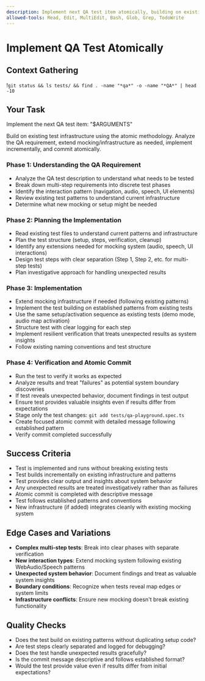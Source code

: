 ```yaml
---
description: Implement next QA test item atomically, building on existing test infrastructure
allowed-tools: Read, Edit, MultiEdit, Bash, Glob, Grep, TodoWrite
---
```


# Implement QA Test Atomically

## Context Gathering
!`git status && ls tests/ && find . -name "*qa*" -o -name "*QA*" | head -10`

## Your Task
Implement the next QA test item: "$ARGUMENTS"

Build on existing test infrastructure using the atomic methodology. Analyze the QA requirement, extend mocking/infrastructure as needed, implement incrementally, and commit atomically.

### Phase 1: Understanding the QA Requirement
- Analyze the QA test description to understand what needs to be tested
- Break down multi-step requirements into discrete test phases
- Identify the interaction pattern (navigation, audio, speech, UI elements)
- Review existing test patterns to understand current infrastructure
- Determine what new mocking or setup might be needed

### Phase 2: Planning the Implementation
- Read existing test files to understand current patterns and infrastructure
- Plan the test structure (setup, steps, verification, cleanup)
- Identify any extensions needed for mocking system (audio, speech, UI interactions)
- Design test steps with clear separation (Step 1, Step 2, etc. for multi-step tests)
- Plan investigative approach for handling unexpected results

### Phase 3: Implementation
- Extend mocking infrastructure if needed (following existing patterns)
- Implement the test building on established patterns from existing tests
- Use the same setup/activation sequence as existing tests (demo mode, audio map activation)
- Structure test with clear logging for each step
- Implement resilient verification that treats unexpected results as system insights
- Follow existing naming conventions and test structure

### Phase 4: Verification and Atomic Commit
- Run the test to verify it works as expected
- Analyze results and treat "failures" as potential system boundary discoveries
- If test reveals unexpected behavior, document findings in test output
- Ensure test provides valuable insights even if results differ from expectations
- Stage only the test changes: `git add tests/qa-playground.spec.ts`
- Create focused atomic commit with detailed message following established pattern
- Verify commit completed successfully

## Success Criteria
- Test is implemented and runs without breaking existing tests
- Test builds incrementally on existing infrastructure and patterns
- Test provides clear output and insights about system behavior
- Any unexpected results are treated investigatively rather than as failures
- Atomic commit is completed with descriptive message
- Test follows established patterns and conventions
- New infrastructure (if added) integrates cleanly with existing mocking system

## Edge Cases and Variations
- **Complex multi-step tests**: Break into clear phases with separate verification
- **New interaction types**: Extend mocking system following existing WebAudio/Speech patterns
- **Unexpected system behavior**: Document findings and treat as valuable system insights
- **Boundary conditions**: Recognize when tests reveal map edges or system limits
- **Infrastructure conflicts**: Ensure new mocking doesn't break existing functionality

## Quality Checks
- Does the test build on existing patterns without duplicating setup code?
- Are test steps clearly separated and logged for debugging?
- Does the test handle unexpected results gracefully?
- Is the commit message descriptive and follows established format?
- Would the test provide value even if results differ from initial expectations?